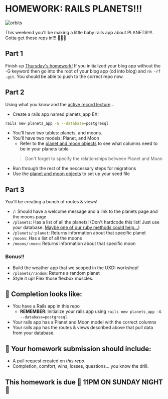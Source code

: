 # HOMEWORK: RAILS PLANETS!!!

![orbits](https://iwsmt-content-ok2nbdvvyp8jbrhdp.stackpathdns.com/2282013232750iAtC2afkODS6U.gif)

This weekend you'll be making a little baby rails app about PLANETS!!!!. Gotta get those reps in!!! 💪💪💪

## Part 1
Finish up [Thursday's homework!](http://guides.rubyonrails.org/getting_started.html) If you initialized your blog app without the -G keyword then go into the root of your blog app (cd into blog) and `rm -rf .git`. You should be able to push to the correct repo now.

## Part 2

Using what you know and the [active record lecture](https://git.generalassemb.ly/wdi-nyc-goat/U04_D05_ActiveRecord/edit/master/readme.md)...
- Create a rails app named planets_app EX:
```bash
rails new planets_app -G --database=postgresql
```
- You'll have two tables: planets, and moons. 
- You'll have two models: Planet, and Moon
   - Refer to the [planet and moon objects](./planets.rb) to see what columns need to be in your planets table 
    > Don't forget to specify the relationships between Planet and Moon
- Run through the rest of the neccessary steps for migrations
- Use the [planet and moon objects](./planets.rb) to set up your seed file

## Part 3

You'll be creating a bunch of routes & views!

- `/`: Should have a welcome message and a link to the planets page and the moons page
- `/planets`: Has a list of all the planets! (Don't hardcode this list! Just use your database. [Maybe one of our ruby methods could help...](https://ruby-doc.org/core-2.4.2/Hash.html#method-i-each))
- `/planets/:planet`: Returns information about that specific planet
- `/moons`: Has a list of all the moons
- `/moons/:moon`: Returns information about that specific moon

### Bonus!!

- Build the weather app that we scoped in the UXDI workshop!
- `/planets/random`: Returns a random planet
- Style it up! Flex those flexbox muscles.

## 🚀 Completion looks like:

- You have a Rails app in this repo
    - **REMEMBER**: Initialize your rails app using `rails new planets_app -G --database=postgresql`.
- Your rails app has a Planet and Moon model with the correct columns
- Your rails app has the routes & views described above that pull data from your database.

## 🚀 Your homework submission should include:

- A pull request created on _this repo_.
- Completion, comfort, wins, losses, questions... you know the drill.

## This homework is due 🚨 11PM ON SUNDAY NIGHT 🚨
